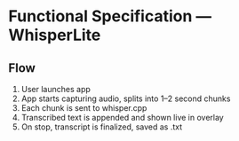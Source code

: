 
# Functional Specification — WhisperLite

## Flow

1. User launches app
2. App starts capturing audio, splits into 1–2 second chunks
3. Each chunk is sent to whisper.cpp
4. Transcribed text is appended and shown live in overlay
5. On stop, transcript is finalized, saved as .txt
